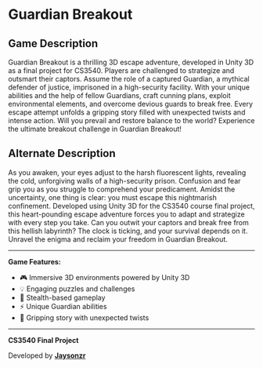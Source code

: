 # Guardian Breakout

## Game Description

Guardian Breakout is a thrilling 3D escape adventure, developed in Unity 3D as a final project for CS3540. Players are challenged to strategize and outsmart their captors. Assume the role of a captured Guardian, a mythical defender of justice, imprisoned in a high-security facility. With your unique abilities and the help of fellow Guardians, craft cunning plans, exploit environmental elements, and overcome devious guards to break free. Every escape attempt unfolds a gripping story filled with unexpected twists and intense action. Will you prevail and restore balance to the world? Experience the ultimate breakout challenge in Guardian Breakout!

## Alternate Description

As you awaken, your eyes adjust to the harsh fluorescent lights, revealing the cold, unforgiving walls of a high-security prison. Confusion and fear grip you as you struggle to comprehend your predicament. Amidst the uncertainty, one thing is clear: you must escape this nightmarish confinement. Developed using Unity 3D for the CS3540 course final project, this heart-pounding escape adventure forces you to adapt and strategize with every step you take. Can you outwit your captors and break free from this hellish labyrinth? The clock is ticking, and your survival depends on it. Unravel the enigma and reclaim your freedom in Guardian Breakout.

---

**Game Features:**

- :video_game: Immersive 3D environments powered by Unity 3D
- :bulb: Engaging puzzles and challenges
- :running: Stealth-based gameplay
- :zap: Unique Guardian abilities
- :speech_balloon: Gripping story with unexpected twists

---

**CS3540 Final Project**

Developed by **[Jaysonzr](mailto:zhang.zhaoru@northeastern.edu)**
